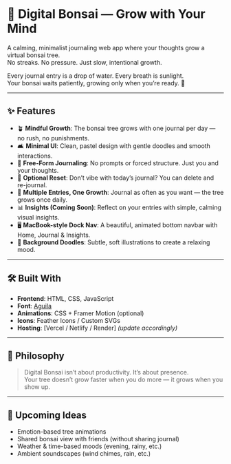 # 🌱 Digital Bonsai — Grow with Your Mind

A calming, minimalist journaling web app where your thoughts grow a virtual bonsai tree.  
No streaks. No pressure. Just slow, intentional growth.  

Every journal entry is a drop of water. Every breath is sunlight.  
Your bonsai waits patiently, growing only when you’re ready. 🌿

---

## ✨ Features

- 🪴 **Mindful Growth**: The bonsai tree grows with one journal per day — no rush, no punishments.  
- 🛋️ **Minimal UI**: Clean, pastel design with gentle doodles and smooth interactions.  
- 💬 **Free-Form Journaling**: No prompts or forced structure. Just you and your thoughts.  
- 🔄 **Optional Reset**: Don’t vibe with today’s journal? You can delete and re-journal.  
- 📓 **Multiple Entries, One Growth**: Journal as often as you want — the tree grows once daily.  
- 📊 **Insights (Coming Soon)**: Reflect on your entries with simple, calming visual insights.  
- 🖥️ **MacBook-style Dock Nav**: A beautiful, animated bottom navbar with Home, Journal & Insights.  
- 🌸 **Background Doodles**: Subtle, soft illustrations to create a relaxing mood.


---

## 🛠️ Built With

- **Frontend**: HTML, CSS, JavaScript  
- **Font**: [Aguila](https://www.myfonts.com/fonts/sudtipos/aguila/)  
- **Animations**: CSS + Framer Motion (optional)  
- **Icons**: Feather Icons / Custom SVGs  
- **Hosting**: [Vercel / Netlify / Render] *(update accordingly)*

---

## 🧘 Philosophy

> Digital Bonsai isn’t about productivity. It’s about presence.  
> Your tree doesn’t grow faster when you do more — it grows when you show up.

---

## 🚧 Upcoming Ideas

- Emotion-based tree animations  
- Shared bonsai view with friends (without sharing journal)  
- Weather & time-based moods (evening, rainy, etc.)  
- Ambient soundscapes (wind chimes, rain, etc.)

